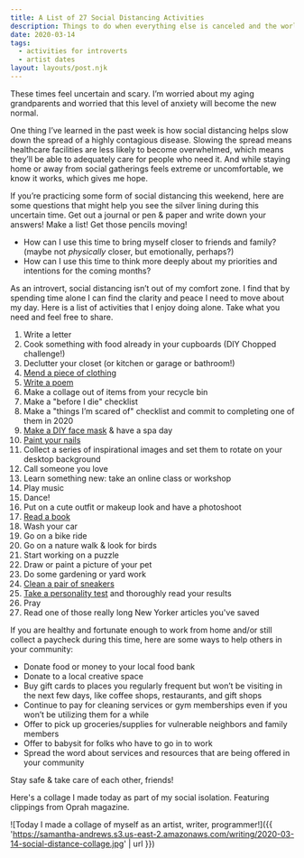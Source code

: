 ```yaml
---
title: A List of 27 Social Distancing Activities
description: Things to do when everything else is canceled and the world feels like it's falling apart.
date: 2020-03-14
tags:
  - activities for introverts
  - artist dates
layout: layouts/post.njk
---
```


These times feel uncertain and scary. I’m worried about my aging grandparents and worried that this level of anxiety will become the new normal.

One thing I’ve learned in the past week is how social distancing helps slow down the spread of a highly contagious disease. Slowing the spread means healthcare facilities are less likely to become overwhelmed, which means they’ll be able to adequately care for people who need it. And while staying home or away from social gatherings feels extreme or uncomfortable, we know it works, which gives me hope.

If you’re practicing some form of social distancing this weekend, here are some questions that might help you see the silver lining during this uncertain time. Get out a journal or pen & paper and write down your answers! Make a list! Get those pencils moving!

- How can I use this time to bring myself closer to friends and family? (maybe not _physically_ closer, but emotionally, perhaps?)
- How can I use this time to think more deeply about my priorities and intentions for the coming months?

As an introvert, social distancing isn’t out of my comfort zone. I find that by spending time alone I can find the clarity and peace I need to move about my day. Here is a list of activities that I enjoy doing alone. Take what you need and feel free to share.

1. Write a letter
2. Cook something with food already in your cupboards (DIY Chopped challenge!)
3. Declutter your closet (or kitchen or garage or bathroom!)
4. [Mend a piece of clothing](https://www.manrepeller.com/2020/02/sew-a-button-tutorial.html)
5. [Write a poem](https://thecreativeindependent.com/guides/how-to-write-a-poem/)
6. Make a collage out of items from your recycle bin
7. Make a "before I die" checklist
8. Make a "things I’m scared of" checklist and commit to completing one of them in 2020
9. [Make a DIY face mask](https://theeverygirl.com/diy-face-masks/) & have a spa day
10. [Paint your nails](https://www.manrepeller.com/2020/01/how-to-perfect-manicure.html)
11. Collect a series of inspirational images and set them to rotate on your desktop background
12. Call someone you love
13. Learn something new: take an online class or workshop
14. Play music
15. Dance!
16. Put on a cute outfit or makeup look and have a photoshoot
17. [Read a book](https://www.overdrive.com/apps/libby/)
18. Wash your car
19. Go on a bike ride
20. Go on a nature walk & look for birds
21. Start working on a puzzle
22. Draw or paint a picture of your pet
23. Do some gardening or yard work
24. [Clean a pair of sneakers](https://www.manrepeller.com/2019/11/washing-sneakers.html)
25. [Take a personality test](https://www.16personalities.com/) and thoroughly read your results
26. Pray
27. Read one of those really long New Yorker articles you've saved

If you are healthy and fortunate enough to work from home and/or still collect a paycheck during this time, here are some ways to help others in your community:

- Donate food or money to your local food bank
- Donate to a local creative space
- Buy gift cards to places you regularly frequent but won’t be visiting in the next few days, like coffee shops, restaurants, and gift shops
- Continue to pay for cleaning services or gym memberships even if you won’t be utilizing them for a while
- Offer to pick up groceries/supplies for vulnerable neighbors and family members
- Offer to babysit for folks who have to go in to work
- Spread the word about services and resources that are being offered in your community

Stay safe & take care of each other, friends!

Here's a collage I made today as part of my social isolation. Featuring clippings from Oprah magazine.

![Today I made a collage of myself as an artist, writer, programmer!]({{ 'https://samantha-andrews.s3.us-east-2.amazonaws.com/writing/2020-03-14-social-distance-collage.jpg' | url }})
